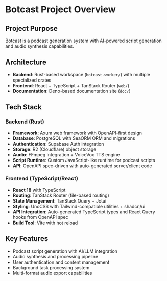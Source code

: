 # Botcast Project Overview

## Project Purpose
Botcast is a podcast generation system with AI-powered script generation and audio synthesis capabilities.

## Architecture
- **Backend**: Rust-based workspace (`botcast-worker/`) with multiple specialized crates
- **Frontend**: React + TypeScript + TanStack Router (`web/`)  
- **Documentation**: Deno-based documentation site (`doc/`)

## Tech Stack

### Backend (Rust)
- **Framework**: Axum web framework with OpenAPI-first design
- **Database**: PostgreSQL with SeaORM ORM and migrations
- **Authentication**: Supabase Auth integration
- **Storage**: R2 (Cloudflare) object storage
- **Audio**: FFmpeg integration + VoiceVox TTS engine
- **Script Runtime**: Custom JavaScript-like runtime for podcast scripts
- **API**: OpenAPI spec-driven with auto-generated server/client code

### Frontend (TypeScript/React)
- **React 18** with TypeScript
- **Routing**: TanStack Router (file-based routing)
- **State Management**: TanStack Query + Jotai
- **Styling**: UnoCSS with Tailwind-compatible utilities + shadcn/ui
- **API Integration**: Auto-generated TypeScript types and React Query hooks from OpenAPI spec
- **Build Tool**: Vite with hot reload

## Key Features
- Podcast script generation with AI/LLM integration
- Audio synthesis and processing pipeline
- User authentication and content management
- Background task processing system
- Multi-format audio export capabilities